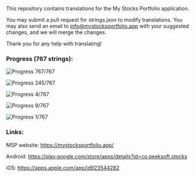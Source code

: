 This repository contains translations for the My Stocks Portfolio application.

You may submit a pull request for strings.json to modify translations. You may also send an email to info@mystocksportfolio.app with your suggested changes, and we will merge the changes.

Thank you for any help with translating!



### Progress (767 strings):

![Progress](https://progress-bar.dev/100?title=en&width=120) 767/767

![Progress](https://progress-bar.dev/32?title=fr&width=120) 245/767

![Progress](https://progress-bar.dev/1?title=zh&width=120) 4/767

![Progress](https://progress-bar.dev/1?title=zh-Hant-TW&width=120) 9/767

![Progress](https://progress-bar.dev/0?title=de&width=120) 1/767



### Links:

MSP website: https://mystocksportfolio.app/

Android: https://play.google.com/store/apps/details?id=co.peeksoft.stocks

iOS: https://apps.apple.com/app/id923544282
